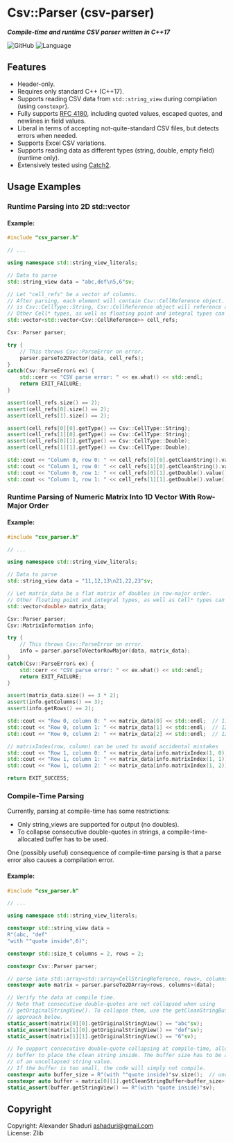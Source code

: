 # Csv::Parser (csv-parser)
***Compile-time and runtime CSV parser written in C++17***

![GitHub](https://img.shields.io/github/license/ashaduri/csv-parser)
![Language](https://img.shields.io/badge/language-ISO%20C++17-blue)


## Features
- Header-only.
- Requires only standard C++ (C++17).
- Supports reading CSV data from `std::string_view` during compilation (using `constexpr`).
- Fully supports [RFC 4180](https://www.ietf.org/rfc/rfc4180.txt), including quoted values, escaped quotes, and newlines in field values.
- Liberal in terms of accepting not-quite-standard CSV files, but detects errors when needed.
- Supports Excel CSV variations.
- Supports reading data as different types (string, double, empty field) (runtime only).
- Extensively tested using [Catch2](https://github.com/catchorg/Catch2).

## Usage Examples

### Runtime Parsing into 2D std::vector

#### Example:

``` C++
#include "csv_parser.h"

// ...

using namespace std::string_view_literals;

// Data to parse
std::string_view data = "abc,def\n5,6"sv;

// Let "cell_refs" be a vector of columns.
// After parsing, each element will contain Csv::CellReference object. If the cell data type
// is Csv::CellType::String, Csv::CellReference object will reference a part of the original data.
// Other Cell* types, as well as floating point and integral types can also be used here.
std::vector<std::vector<Csv::CellReference>> cell_refs;

Csv::Parser parser;

try {
    // This throws Csv::ParseError on error.
    parser.parseTo2DVector(data, cell_refs);
}
catch(Csv::ParseError& ex) {
    std::cerr << "CSV parse error: " << ex.what() << std::endl;
    return EXIT_FAILURE;
}

assert(cell_refs.size() == 2);
assert(cell_refs[0].size() == 2);
assert(cell_refs[1].size() == 2);

assert(cell_refs[0][0].getType() == Csv::CellType::String);
assert(cell_refs[1][0].getType() == Csv::CellType::String);
assert(cell_refs[0][1].getType() == Csv::CellType::Double);
assert(cell_refs[1][1].getType() == Csv::CellType::Double);

std::cout << "Column 0, row 0: " << cell_refs[0][0].getCleanString().value() << std::endl;  // abc
std::cout << "Column 1, row 0: " << cell_refs[1][0].getCleanString().value() << std::endl;  // def
std::cout << "Column 0, row 1: " << cell_refs[0][1].getDouble().value() << std::endl;  // 5
std::cout << "Column 1, row 1: " << cell_refs[1][1].getDouble().value() << std::endl;  // 6
```

### Runtime Parsing of Numeric Matrix Into 1D Vector With Row-Major Order 

#### Example:

``` C++
#include "csv_parser.h"

// ...

using namespace std::string_view_literals;

// Data to parse
std::string_view data = "11,12,13\n21,22,23"sv;

// Let matrix_data be a flat matrix of doubles in row-major order.
// Other floating point and integral types, as well as Cell* types can also be used here.
std::vector<double> matrix_data;

Csv::Parser parser;
Csv::MatrixInformation info;

try {
    // This throws Csv::ParseError on error.
    info = parser.parseToVectorRowMajor(data, matrix_data);
}
catch(Csv::ParseError& ex) {
    std::cerr << "CSV parse error: " << ex.what() << std::endl;
    return EXIT_FAILURE;
}

assert(matrix_data.size() == 3 * 2);
assert(info.getColumns() == 3);
assert(info.getRows() == 2);

std::cout << "Row 0, column 0: " << matrix_data[0] << std::endl;  // 11
std::cout << "Row 0, column 1: " << matrix_data[1] << std::endl;  // 12
std::cout << "Row 0, column 2: " << matrix_data[2] << std::endl;  // 13

// matrixIndex(row, column) can be used to avoid accidental mistakes
std::cout << "Row 1, column 0: " << matrix_data[info.matrixIndex(1, 0)] << std::endl;  // 21
std::cout << "Row 1, column 1: " << matrix_data[info.matrixIndex(1, 1)] << std::endl;  // 22
std::cout << "Row 1, column 2: " << matrix_data[info.matrixIndex(1, 2)] << std::endl;  // 23

return EXIT_SUCCESS;
```

### Compile-Time Parsing

Currently, parsing at compile-time has some restrictions:
- Only string_views are supported for output (no doubles).
- To collapse consecutive double-quotes in strings, a compile-time-allocated buffer has to be used.

One (possibly useful) consequence of compile-time parsing is that a parse error also causes a compilation error. 

#### Example:
``` C++
#include "csv_parser.h"

// ...

using namespace std::string_view_literals;

constexpr std::string_view data =
R"(abc, "def"
"with ""quote inside",6)";

constexpr std::size_t columns = 2, rows = 2;

constexpr Csv::Parser parser;

// parse into std::array<std::array<CellStringReference, rows>, columns>
constexpr auto matrix = parser.parseTo2DArray<rows, columns>(data);

// Verify the data at compile time.
// Note that consecutive double-quotes are not collapsed when using
// getOriginalStringView(). To collapse them, use the getCleanStringBuffer()
// approach below.
static_assert(matrix[0][0].getOriginalStringView() == "abc"sv);
static_assert(matrix[1][0].getOriginalStringView() == "def"sv);
static_assert(matrix[1][1].getOriginalStringView() == "6"sv);

// To support consecutive double-quote collapsing at compile-time, allocate a compile-time
// buffer to place the clean string inside. The buffer size has to be at least that
// of an uncollapsed string value.
// If the buffer is too small, the code will simply not compile.
constexpr auto buffer_size = R"(with ""quote inside)"sv.size();  // uncollapsed size
constexpr auto buffer = matrix[0][1].getCleanStringBuffer<buffer_size>();
static_assert(buffer.getStringView() == R"(with "quote inside)"sv);
```


## Copyright

Copyright: Alexander Shaduri <ashaduri@gmail.com>   
License: Zlib

